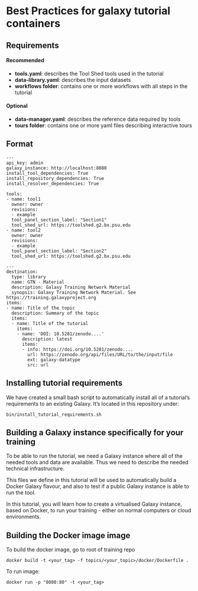 # Best Practices for galaxy tutorial containers

## Requirements 

#### Recommended
* __tools.yaml__: describes the Tool Shed tools used in the tutorial
* __data-library.yaml__: describes the input datasets
* __workflows folder__: contains one or more workflows with all steps in the tutorial

#### Optional
* __data-manager.yaml__: describes the reference data required by tools
* __tours folder__: contains one or more yaml files describing interactive tours

## Format

```
---
api_key: admin
galaxy_instance: http://localhost:8080
install_tool_dependencies: True
install_repository_dependencies: True
install_resolver_dependencies: True

tools:
- name: tool1
  owner: owner
  revisions:
  - example
  tool_panel_section_label: "Section1"
  tool_shed_url: https://toolshed.g2.bx.psu.edu
- name: tool2
  owner: owner
  revisions:
  - example
  tool_panel_section_label: "Section2"
  tool_shed_url: https://toolshed.g2.bx.psu.edu
```




```
---
destination:
  type: library
  name: GTN - Material
  description: Galaxy Training Network Material
  synopsis: Galaxy Training Network Material. See https://training.galaxyproject.org
items:
- name: Title of the topic
  description: Summary of the topic
  items:
  - name: Title of the tutorial
    items:
    - name: 'DOI: 10.5281/zenodo....'
      description: latest
      items:
      - info: https://doi.org/10.5281/zenodo....
        url: https://zenodo.org/api/files/URL/to/the/input/file
        ext: galaxy-datatype
        src: url
```

## Installing tutorial requirements
We have created a small bash script to automatically install all of a tutorial’s requirements to an existing Galaxy. It’s located in this repository under: 

```bin/install_tutorial_requirements.sh```


## Building a Galaxy instance specifically for your training

To be able to run the tutorial, we need a Galaxy instance where all of the needed tools and data are available. Thus we need to describe the needed technical infrastructure.

This files we define in this tutorial will be used to automatically build a Docker Galaxy flavour, and also to test if a public Galaxy instance is able to run the tool.

In this tutorial, you will learn how to create a virtualised Galaxy instance, based on Docker, to run your training - either on normal computers or cloud environments.

## Building the Docker image image

To build the docker image, go to root of training repo

```docker build -t <your_tag> -f topics/<your_topic>/docker/Dockerfile .```

To run image:

```docker run -p "8080:80" -t <your_tag>```

